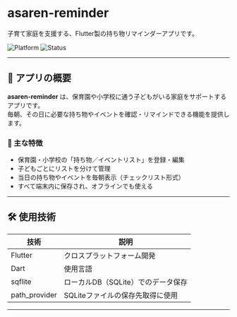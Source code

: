 # asaren-reminder

子育て家庭を支援する、Flutter製の持ち物リマインダーアプリです。

![Platform](https://img.shields.io/badge/platform-Flutter-blue)
![Status](https://img.shields.io/badge/status-WIP-orange)

---

## 🌱 アプリの概要

**asaren-reminder** は、保育園や小学校に通う子どもがいる家庭をサポートするアプリです。  
毎朝、その日に必要な持ち物やイベントを確認・リマインドできる機能を提供します。

### 🧸 主な特徴

- 保育園・小学校の「持ち物／イベントリスト」を登録・編集
- 子どもごとにリストを分けて管理
- 当日の持ち物やイベントを毎朝表示（チェックリスト形式）
- すべて端末内に保存され、オフラインでも使える

---

## 🛠 使用技術

| 技術       | 説明                                 |
|------------|--------------------------------------|
| Flutter    | クロスプラットフォーム開発           |
| Dart       | 使用言語                             |
| sqflite    | ローカルDB（SQLite）でのデータ保存   |
| path_provider | SQLiteファイルの保存先取得に使用 |


---
